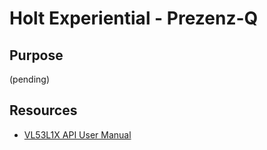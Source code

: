 # Holt Experiential - Prezenz-Q

## Purpose

(pending)

## Resources

- [VL53L1X API User Manual](https://www.pololu.com/file/0J1507/VL53L1X-UM2356.pdf)
